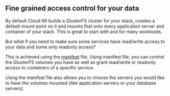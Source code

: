 <!-- usedin: [ _legacy_docker/AddOns] - post: -->


## Fine grained access control for your data
By default Cloud 66 builds a GlusterFS cluster for your stack, creates a default mount point on it and mounts that onto every application server and container of your stack. This is great to start with and for many workloads.

But what if you need to make sure some services have read/write access to your data and some only readonly access?

This is achieved using the [manifest](/building-your-stack/building-your-manifest-file) file. Using manifest file, you can control the GlusterFS volumes you have as well as grant read/write or readonly access to containers of a specific service. 

Using the manifest file also allows you to choose the servers you would like to have the volumes mounted (like application servers or your database servers).

